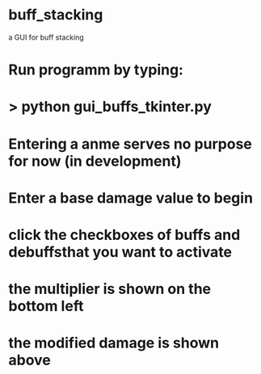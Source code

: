 # buff_stacking
a GUI for buff stacking

# Run programm by typing:
#	> python gui_buffs_tkinter.py
# 
# Entering a anme serves no purpose for now (in development)
# Enter a base damage value to begin
# click the checkboxes of buffs and debuffsthat you want to activate
# the multiplier is shown on the bottom left
# the modified damage is shown above
